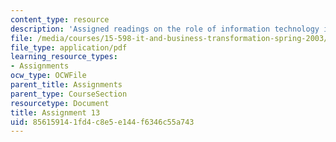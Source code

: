 ```yaml
---
content_type: resource
description: 'Assigned readings on the role of information technology in business. '
file: /media/courses/15-598-it-and-business-transformation-spring-2003/856159141fd4c8e5e144f6346c55a743_assignment12.pdf
file_type: application/pdf
learning_resource_types:
- Assignments
ocw_type: OCWFile
parent_title: Assignments
parent_type: CourseSection
resourcetype: Document
title: Assignment 13
uid: 85615914-1fd4-c8e5-e144-f6346c55a743
---
```

